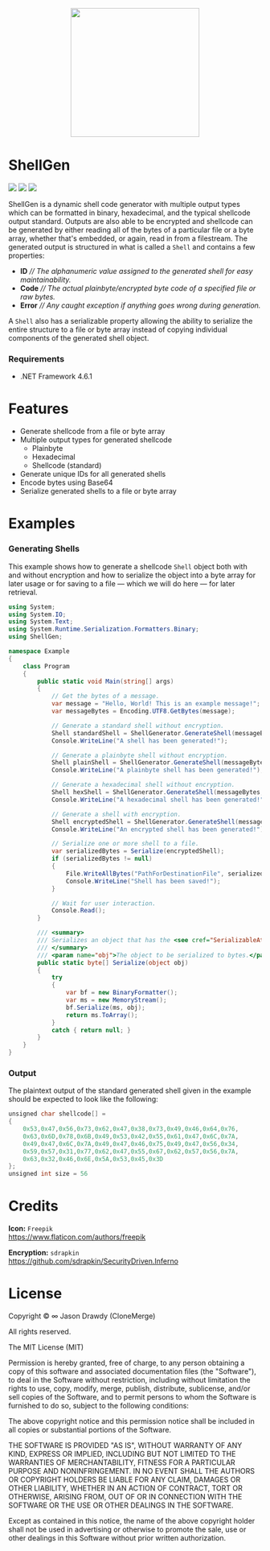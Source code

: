 <p align="center">
    <img width="256" height="256" src="https://user-images.githubusercontent.com/40871836/43460394-2116cd86-9496-11e8-8c8a-df6522c3037c.png">
</p>

# ShellGen
<p align="left">
    <!-- Version -->
    <img src="https://img.shields.io/badge/version-1.0.0-brightgreen.svg">
    <!-- <img src="https://img.shields.io/appveyor/ci/gruntjs/grunt.svg"> -->
    <!-- Docs -->
    <img src="https://img.shields.io/badge/docs-not%20found-lightgrey.svg">
    <!-- License -->
    <img src="https://img.shields.io/badge/license-MIT-blue.svg">
</p>

ShellGen is a dynamic shell code generator with multiple output types which can be formatted in binary, hexadecimal, and the typical shellcode output standard. Outputs are also able to be encrypted and shellcode can be generated by either reading all of the bytes of a particular file or a byte array, whether that's embedded, or again, read in from a filestream. The generated output is structured in what is called a `Shell` and contains a few properties:

- **ID** *// The alphanumeric value assigned to the generated shell for easy maintainability.*
- **Code** *// The actual plainbyte/encrypted byte code of a specified file or raw bytes.*
- **Error** *// Any caught exception if anything goes wrong during generation.*

A   `Shell` also has a serializable property allowing the ability to serialize the entire structure to a file or byte array instead of copying individual components of the generated shell object.

### Requirements
- .NET Framework 4.6.1

# Features
- Generate shellcode from a file or byte array
- Multiple output types for generated shellcode
    - Plainbyte
    - Hexadecimal
    - Shellcode (standard)
- Generate unique IDs for all generated shells
- Encode bytes using Base64
- Serialize generated shells to a file or byte array

# Examples

### Generating Shells
This example shows how to generate a shellcode `Shell` object both with and without encryption and how to serialize the object into a byte array for later usage or for saving to a file — which we will do here — for later retrieval.

```c#
using System;
using System.IO;
using System.Text;
using System.Runtime.Serialization.Formatters.Binary;
using ShellGen;

namespace Example
{
    class Program
    {
        public static void Main(string[] args)
        {
            // Get the bytes of a message.
            var message = "Hello, World! This is an example message!";
            var messageBytes = Encoding.UTF8.GetBytes(message);

            // Generate a standard shell without encryption.
            Shell standardShell = ShellGenerator.GenerateShell(messageBytes, FormatType.Shellcode);
            Console.WriteLine("A shell has been generated!");

            // Generate a plainbyte shell without encryption.
            Shell plainShell = ShellGenerator.GenerateShell(messageBytes, FormatType.Plain);
            Console.WriteLine("A plainbyte shell has been generated!");

            // Generate a hexadecimal shell without encryption.
            Shell hexShell = ShellGenerator.GenerateShell(messageBytes, FormatType.Hex);
            Console.WriteLine("A hexadecimal shell has been generated!");

            // Generate a shell with encryption.
            Shell encryptedShell = ShellGenerator.GenerateShell(messageBytes, FormatType.Shellcode, "SomeSecurePassword");
            Console.WriteLine("An encrypted shell has been generated!");

            // Serialize one or more shell to a file.
            var serializedBytes = Serialize(encryptedShell);
            if (serializedBytes != null)
            {
                File.WriteAllBytes("PathForDestinationFile", serializedBytes);
                Console.WriteLine("Shell has been saved!");
            }

            // Wait for user interaction.
            Console.Read();
        }

        /// <summary>
        /// Serializes an object that has the <see cref="SerializableAttribute"/> attached.
        /// </summary>
        /// <param name="obj">The object to be serialized to bytes.</param>
        public static byte[] Serialize(object obj)
        {
            try
            {
                var bf = new BinaryFormatter();
                var ms = new MemoryStream();
                bf.Serialize(ms, obj);
                return ms.ToArray();
            }
            catch { return null; }
        }
    }
}
```

### Output
The plaintext output of the standard generated shell given in the example should be expected to look like the following: <br>
```c#
unsigned char shellcode[] =
{
    0x53,0x47,0x56,0x73,0x62,0x47,0x38,0x73,0x49,0x46,0x64,0x76,
    0x63,0x6D,0x78,0x6B,0x49,0x53,0x42,0x55,0x61,0x47,0x6C,0x7A,
    0x49,0x47,0x6C,0x7A,0x49,0x47,0x46,0x75,0x49,0x47,0x56,0x34,
    0x59,0x57,0x31,0x77,0x62,0x47,0x55,0x67,0x62,0x57,0x56,0x7A,
    0x63,0x32,0x46,0x6E,0x5A,0x53,0x45,0x3D
};
unsigned int size = 56
```

# Credits
**Icon:** `Freepik` <br>
https://www.flaticon.com/authors/freepik <br>

**Encryption:** `sdrapkin` <br>
https://github.com/sdrapkin/SecurityDriven.Inferno <br>

# License

Copyright © ∞ Jason Drawdy (CloneMerge)

All rights reserved.

The MIT License (MIT)

Permission is hereby granted, free of charge, to any person obtaining a copy
of this software and associated documentation files (the "Software"), to deal
in the Software without restriction, including without limitation the rights
to use, copy, modify, merge, publish, distribute, sublicense, and/or sell
copies of the Software, and to permit persons to whom the Software is
furnished to do so, subject to the following conditions:

The above copyright notice and this permission notice shall be included in all
copies or substantial portions of the Software.

THE SOFTWARE IS PROVIDED "AS IS", WITHOUT WARRANTY OF ANY KIND, EXPRESS OR
IMPLIED, INCLUDING BUT NOT LIMITED TO THE WARRANTIES OF MERCHANTABILITY,
FITNESS FOR A PARTICULAR PURPOSE AND NONINFRINGEMENT. IN NO EVENT SHALL THE
AUTHORS OR COPYRIGHT HOLDERS BE LIABLE FOR ANY CLAIM, DAMAGES OR OTHER
LIABILITY, WHETHER IN AN ACTION OF CONTRACT, TORT OR OTHERWISE, ARISING FROM,
OUT OF OR IN CONNECTION WITH THE SOFTWARE OR THE USE OR OTHER DEALINGS IN
THE SOFTWARE.

Except as contained in this notice, the name of the above copyright holder
shall not be used in advertising or otherwise to promote the sale, use or
other dealings in this Software without prior written authorization.
